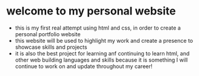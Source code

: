 # welcome to my personal website
- this is my first real attempt using html and css, in order to create a personal portfolio website
- this website will be used to highlight my work and create a presence to showcase skills and projects
- it is also the best project for learning anf continuing to learn html, and other web building languages and skills because it is something I will continue to work on and update throughout my career!
